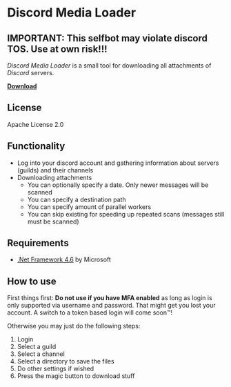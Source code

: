 # Discord Media Loader

## IMPORTANT: This selfbot may violate discord TOS. Use at own risk!!!

*Discord Media Loader* is a small tool for downloading all attachments of *Discord* servers. 

**[Download](https://github.com/Serraniel/DiscordMediaLoader/releases)**


## License
Apache License 2.0


## Functionality
* Log into your discord account and gathering information about servers (guilds) and their channels
* Downloading attachments
  * You can optionally specify a date. Only newer messages will be scanned
  * You can specify a destination path
  * You can specify amount of parallel workers
  * You can skip existing for speeding up repeated scans (messages still must be scanned)
  
  
## Requirements
 * [.Net Framework 4.6](https://www.microsoft.com/en-us/download/details.aspx?id=48137) by Microsoft

## How to use
First things first: **Do not use if you have MFA enabled** as long as login is only supported via username and password. That might get you lost your account. A switch to a token based login will come soon™!

Otherwise you may just do the following steps:
 1. Login
 2. Select a guild
 3. Select a channel
 4. Select a directory to save the files
 5. Do other settings if wished
 6. Press the magic button to download stuff
